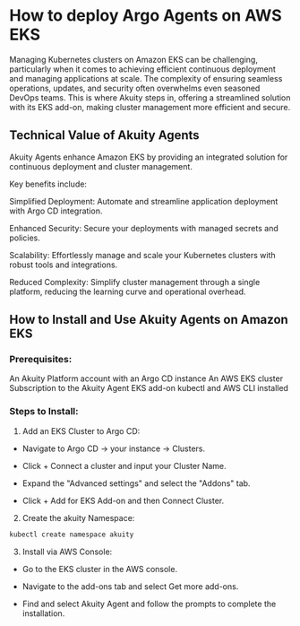 # How to deploy Argo Agents on AWS EKS

Managing Kubernetes clusters on Amazon EKS can be challenging, particularly when it comes to achieving efficient continuous deployment and managing applications at scale. The complexity of ensuring seamless operations, updates, and security often overwhelms even seasoned DevOps teams. This is where Akuity steps in, offering a streamlined solution with its EKS add-on, making cluster management more efficient and secure.

## Technical Value of Akuity Agents

Akuity Agents enhance Amazon EKS by providing an integrated solution for continuous deployment and cluster management.

Key benefits include:

Simplified Deployment: Automate and streamline application deployment with Argo CD integration.

Enhanced Security: Secure your deployments with managed secrets and policies.

Scalability: Effortlessly manage and scale your Kubernetes clusters with robust tools and integrations.

Reduced Complexity: Simplify cluster management through a single platform, reducing the learning curve and operational overhead.

## How to Install and Use Akuity Agents on Amazon EKS

### Prerequisites:

An Akuity Platform account with an Argo CD instance
An AWS EKS cluster
Subscription to the Akuity Agent EKS add-on
kubectl and AWS CLI installed

### Steps to Install:

1. Add an EKS Cluster to Argo CD:

- Navigate to Argo CD → your instance → Clusters.

- Click + Connect a cluster and input your Cluster Name.

- Expand the "Advanced settings" and select the "Addons" tab.

- Click + Add for EKS Add-on and then Connect Cluster.


2. Create the akuity Namespace:

 ```bash
kubectl create namespace akuity
```

3. Install via AWS Console:
   
- Go to the EKS cluster in the AWS console.

- Navigate to the add-ons tab and select Get more add-ons.
  
- Find and select Akuity Agent and follow the prompts to complete the installation.

